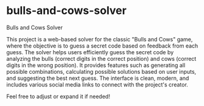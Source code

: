 # bulls-and-cows-solver
Bulls and Cows Solver

This project is a web-based solver for the classic "Bulls and Cows" game, where the objective is to guess a secret code based on feedback from each guess. The solver helps users efficiently guess the secret code by analyzing the bulls (correct digits in the correct position) and cows (correct digits in the wrong position). It provides features such as generating all possible combinations, calculating possible solutions based on user inputs, and suggesting the best next guess. The interface is clean, modern, and includes various social media links to connect with the project's creator.

Feel free to adjust or expand it if needed!
